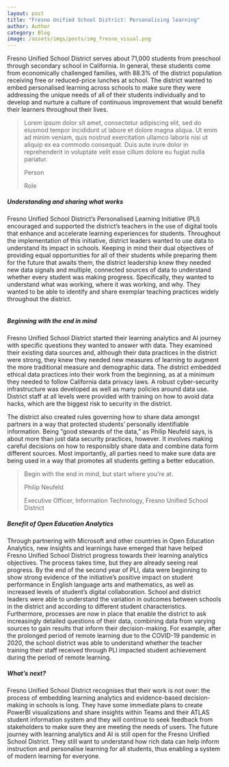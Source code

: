 ```yaml
---
layout: post
title: "Fresno Unified School District: Personalising learning" 
author: Author
category: Blog
image: /assets/imgs/posts/img_fresno_visual.png  
---
```


Fresno Unified School District serves about 71,000 students from preschool through secondary school in California. In general, these students come from economically challenged families, with 88.3%    of the district population receiving free or reduced-price lunches at school. The district wanted to embed personalised learning across schools to make sure they were addressing the unique needs of all of their students individually and to develop and nurture a culture of continuous improvement that would benefit their learners throughout their lives.

>Lorem ipsum dolor sit amet, consectetur adipiscing elit, sed do eiusmod tempor incididunt ut labore et dolore magna aliqua. Ut enim ad minim veniam, quis nostrud exercitation ullamco laboris nisi ut aliquip ex ea commodo consequat. Duis aute irure dolor in reprehenderit in voluptate velit esse cillum dolore eu fugiat nulla pariatur.
>
>Person 
>
>Role

##### Understanding and sharing what works 

Fresno Unified School District’s Personalised Learning Initiative (PLI) encouraged and supported the district’s teachers in the use of digital tools that enhance and accelerate learning experiences   for students. Throughout the implementation of this initiative, district leaders wanted to use data to understand its impact in schools. Keeping in mind their dual objectives of providing equal opportunities for all of their students while preparing them for the future that awaits them, the district leadership knew they needed new data signals and multiple, connected sources of data to understand whether every student was making progress. Specifically, they wanted to understand what was working, where it was working, and why. 
They wanted to be able to identify and share exemplar teaching practices widely throughout the district. 

<div class="container-wrapper text-center">
   <img src="{{ site.baseurl }}/assets/imgs/posts/img_fresno_visual.png" class="img-fluid w-100" alt="" />
</div>

##### Beginning with the end in mind
Fresno Unified School District started their learning analytics and AI journey with specific questions they wanted to answer with data. They examined their existing data sources and, although their data practices in the district were strong, they knew they needed new measures of learning to augment the more traditional measure and demographic data. 
The district embedded ethical data practices into their work from the beginning, as at a minimum they needed to follow California data privacy laws. A robust cyber-security infrastructure was developed as well as many policies around data use. District staff at all levels were provided with training on how to avoid data hacks, which are the biggest risk to security in the district.  

The district also created rules governing how to share data amongst partners in a way that protected students’ personally identifiable information.
Being “good stewards of the data,” as Philip Neufeld says, is about more than just data security practices, however. It involves making careful decisions on how to responsibly share data and combine data form different sources. Most importantly, all parties need to make sure data are being used in a way that promotes all students getting a better education.

>Begin with the end in mind, but start where you’re at.
>
>Philip Neufeld 
>
>Executive Officer, Information Technology, Fresno Unified School District


##### Benefit of Open Education Analytics

Through partnering with Microsoft and other countries in Open Education Analytics, new insights and learnings have emerged that have helped Fresno Unified School District progress towards their learning analytics objectives. The process takes time, but they are already seeing real progress. By the end of the second year of PLI, data were beginning to show strong evidence of the initiative’s positive impact on student performance in English language arts and mathematics, as well as increased levels of student’s digital collaboration. School and district leaders were able to understand the variation in outcomes between schools in the district and according to different student characteristics. 
Furthermore, processes are now in place that enable the district to ask increasingly detailed questions of their data, combining data from varying sources to gain results that inform their decision-making. For example, after the prolonged period of remote learning due to the COVID-19 pandemic in 2020, the school district was able to understand whether the teacher training their staff received through PLI impacted student achievement during the period of remote learning.

##### What’s next?

Fresno Unified School District recognises that their work is not over: the process of embedding learning analytics and evidence-based decision-making in schools is long. They have some immediate plans to create PowerBI visualizations and share insights within Teams and their ATLAS student information system and they will continue to seek feedback from stakeholders to make sure they are meeting the needs of users. 
The future journey with learning analytics and AI is still open for the Fresno Unified School District. They still want to understand how rich data can help inform instruction and personalise learning for all students, thus enabling a system of modern learning for everyone. 
 
